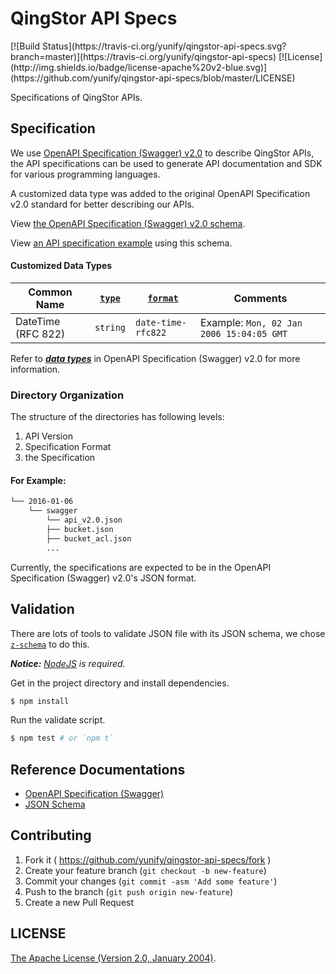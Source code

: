 # QingStor API Specs

<span style="display: inline-block">
[![Build Status](https://travis-ci.org/yunify/qingstor-api-specs.svg?branch=master)](https://travis-ci.org/yunify/qingstor-api-specs)
[![License](http://img.shields.io/badge/license-apache%20v2-blue.svg)](https://github.com/yunify/qingstor-api-specs/blob/master/LICENSE)
</span>

Specifications of QingStor APIs.

## Specification

We use [OpenAPI Specification (Swagger) v2.0](http://swagger.io) to describe QingStor APIs, the API specifications can be used to generate API documentation and SDK for various programming languages.

A customized data type was added to the original OpenAPI Specification v2.0 standard for better describing our APIs.

View [the OpenAPI Specification (Swagger) v2.0 schema](./api_spec_schema_swagger_v2.0.json).

View [an API specification example](./api_spec_example_swagger_v2.0.json) using this schema.

#### Customized Data Types

| Common Name | [`type`](https://github.com/OAI/OpenAPI-Specification/blob/master/versions/2.0.md#dataTypeType) | [`format`](https://github.com/OAI/OpenAPI-Specification/blob/master/versions/2.0.md#dataTypeFormat) | Comments |
|--------------------|----------|--------------------|--------------------------------------------|
| DateTime (RFC 822) | `string` | `date-time-rfc822` | Example: `Mon, 02 Jan 2006 15:04:05 GMT` |

Refer to [___data types___](https://github.com/OAI/OpenAPI-Specification/blob/master/versions/2.0.md#data-types) in OpenAPI Specification (Swagger) v2.0 for more information.

### Directory Organization

The structure of the directories has following levels:

1. API Version
2. Specification Format
3. the Specification

#### For Example:

``` bash
└── 2016-01-06
    └── swagger
        └── api_v2.0.json
        ├── bucket.json
        ├── bucket_acl.json
        ...
```

Currently, the specifications are expected to be in the OpenAPI Specification (Swagger) v2.0's JSON format.

## Validation

There are lots of tools to validate JSON file with its JSON schema, we chose [`z-schema`](https://github.com/zaggino/z-schema) to do this.

___Notice:___ _[NodeJS](https://nodejs.org/en/) is required._

Get in the project directory and install dependencies.

``` bash
$ npm install
```

Run the validate script.

``` bash
$ npm test # or `npm t`
```

## Reference Documentations

- [OpenAPI Specification (Swagger)](http://swagger.io)
- [JSON Schema](http://json-schema.org)

## Contributing

1. Fork it ( https://github.com/yunify/qingstor-api-specs/fork )
2. Create your feature branch (`git checkout -b new-feature`)
3. Commit your changes (`git commit -asm 'Add some feature'`)
4. Push to the branch (`git push origin new-feature`)
5. Create a new Pull Request

## LICENSE

[The Apache License (Version 2.0, January 2004)](http://www.apache.org/licenses/LICENSE-2.0.html).

